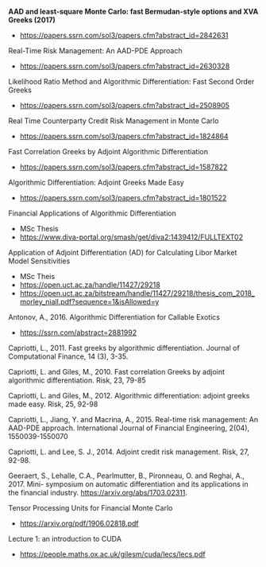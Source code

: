 

**AAD and least-square Monte Carlo: fast Bermudan-style options and XVA Greeks (2017)**

+ https://papers.ssrn.com/sol3/papers.cfm?abstract_id=2842631


Real-Time Risk Management: An AAD-PDE Approach

+ https://papers.ssrn.com/sol3/papers.cfm?abstract_id=2630328



Likelihood Ratio Method and Algorithmic Differentiation: Fast Second Order Greeks

+ https://papers.ssrn.com/sol3/papers.cfm?abstract_id=2508905



Real Time Counterparty Credit Risk Management in Monte Carlo

+ https://papers.ssrn.com/sol3/papers.cfm?abstract_id=1824864



Fast Correlation Greeks by Adjoint Algorithmic Differentiation
+ https://papers.ssrn.com/sol3/papers.cfm?abstract_id=1587822



Algorithmic Differentiation: Adjoint Greeks Made Easy

+ https://papers.ssrn.com/sol3/papers.cfm?abstract_id=1801522

Financial Applications of Algorithmic Differentiation
+ MSc Thesis
+ https://www.diva-portal.org/smash/get/diva2:1439412/FULLTEXT02

Application of Adjoint Differentiation (AD) for Calculating Libor Market Model Sensitivities
+ MSc Theis
+ https://open.uct.ac.za/handle/11427/29218
+ https://open.uct.ac.za/bitstream/handle/11427/29218/thesis_com_2018_morley_niall.pdf?sequence=1&isAllowed=y

Antonov, A., 2016. Algorithmic Differentiation for Callable Exotics

+ https://ssrn.com/abstract=2881992

Capriotti, L., 2011. Fast greeks by algorithmic differentiation. Journal of Computational Finance,
14 (3), 3-35.


Capriotti, L. and Giles, M., 2010. Fast correlation Greeks by adjoint algorithmic differentiation.
Risk, 23, 79-85

Capriotti, L. and Giles, M., 2012. Algorithmic differentiation: adjoint greeks made easy. Risk,
25, 92-98

Capriotti, L., Jiang, Y. and Macrina, A., 2015. Real-time risk management: An AAD-PDE
approach. International Journal of Financial Engineering, 2(04), 1550039-1550070

Capriotti, L. and Lee, S. J., 2014. Adjoint credit risk management. Risk, 27, 92-98.

Geeraert, S., Lehalle, C.A., Pearlmutter, B., Pironneau, O. and Reghai, A., 2017. Mini-
symposium on automatic differentiation and its applications in the financial industry.
https://arxiv.org/abs/1703.02311.

Tensor Processing Units for Financial Monte Carlo
+ https://arxiv.org/pdf/1906.02818.pdf

Lecture 1: an introduction to CUDA
+ https://people.maths.ox.ac.uk/gilesm/cuda/lecs/lecs.pdf